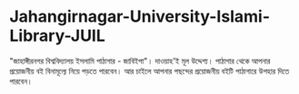 # Jahangirnagar-University-Islami-Library-JUIL
"জাহাঙ্গীরনগর বিশ্ববিদ্যালয় ইসলামি পাঠাগার - জাবিইপা"। দাওয়াহ'ই মূল উদ্দেশ্য। পাঠাগার থেকে আপনার প্রয়োজনীয় বই বিনামূল্যে নিয়ে পড়তে পারবেন। আর চাইলে আপনার পছন্দের প্রয়োজনীয় বইটি পাঠাগারে উপহার দিতে পারবেন।

